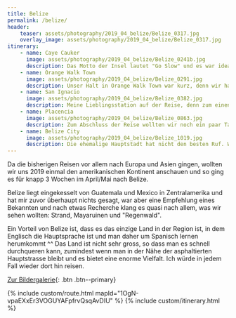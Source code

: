 ```yaml
---
title: Belize
permalink: /belize/
header:
    teaser: assets/photography/2019_04_belize/Belize_0317.jpg
    overlay_image: assets/photography/2019_04_belize/Belize_0317.jpg
itinerary:
    - name: Caye Cauker
      image: assets/photography/2019_04_belize/Belize_0241b.jpg
      description: Das Motto der Insel lautet "Go Slow" und es war ideal um nach einer ewig langen Anreise im Land und Klima anzukommen. Neben dem Eintauchen ins Inselleben ging es auch ins Korallenriff zu Rochen, Haien und vielen anderen Fischen. Nur lernen wir es scheinbar nicht uns ausreichend einzucremen und so endete der Ausflug mit dem bisher schlimmsten Sonnenbrand den ich im Leben hatte. In jedem Fall eine sehr entspannte Insel auf der man einige Tage verbringen kann.
    - name: Orange Walk Town
      image: assets/photography/2019_04_belize/Belize_0291.jpg
      description: Unser Halt in Orange Walk Town war kurz, denn wir haben dort nur gestoppt um uns die Maya-Ruinen von Lamanai anzuschauen. Da wir etwas ausserhalb genächtigt haben, fällt es schwer etwas zur Stadt zu sagen. Das was wir gesehen haben, war jedoch gut und man hätte bestimmt dort noch den ein oder anderen Tag verbringen können, aber irgendwo muss man Prioritäten setzen. Die Lamanai-Tour ist aber empfehlenswert. 
    - name: San Ignacio
      image: assets/photography/2019_04_belize/Belize_0382.jpg
      description: Meine Lieblingsstation auf der Reise, denn zum einen fand ich die Stadt sehr gemütlich und zum anderen ist sie Ausgangspunkt für etliche Abenteuer, sei es die Erkundung von mehreren Maya-Ruinen oder zur spektakulären ATM-Höhle. Zugegeben ist sie schon etwas touristisch, aber das nicht übertrieben und wie erwähnt nicht grundlos. Insgesamt waren wir 6 Nächte dort, und langweilig wurde es nie.
    - name: Placencia
      image: assets/photography/2019_04_belize/Belize_0863.jpg
      description: Zum Abschluss der Reise wollten wir noch ein paar Tage am Strand bzw. an der Küste verbringen und haben uns eine Villa nahe Placencia gebucht, als auch zwei Tage in der Stadt verbracht. In dem Gebiet gibt es vermehrt grössere Resorts, so dass sich alles eher an Pauschal- oder All-Inkl-Touristen ausrichtet, aber auch eine gemütliche Stadt in der man gut und gerne Zeit verbringen kann und etliche Wassersportmöglichkeiten bietet. Da wir schon in Caye Caulker schnorcheln waren, ging es stattdessen zum Ziplining.
    - name: Belize City
      image: assets/photography/2019_04_belize/Belize_1019.jpg
      description: Die ehemalige Hauptstadt hat nicht den besten Ruf. Wir haben uns daher dafür entschieden sie auszulassen und die letzte Nacht etwas ausserhalb in einem AirBnB zu verbringen. Freunde des Gastgebers haben uns vom Busbahnhof abgeholt und anschliessend etwas durch die Stadt gefahren, so dass wir doch noch ein paar Highlights sehen konnten. Ich hab in jedem Fall nicht das Gefühl etwas verpasst gehabt zu haben.
---
```


Da die bisherigen Reisen vor allem nach Europa und Asien gingen, wollten wir uns 2019 einmal den amerikanischen Kontinent anschauen und so ging es für knapp 3 Wochen im April/Mai nach Belize.

Belize liegt eingekesselt von Guatemala und Mexico in Zentralamerika und hat mir zuvor überhaupt nichts gesagt, 
war aber eine Empfehlung eines Bekannten und nach etwas Recherche klang es quasi nach allem, was wir sehen wollten: Strand, Mayaruinen und "Regenwald".

Ein Vorteil von Belize ist, dass es das einzige Land in der Region ist, in dem Englisch die Hauptsprache ist und man daher um Spanisch lernen herumkommt ^^ 
Das Land ist nicht sehr gross, so dass man es schnell durchqueren kann, zumindest wenn man in der Nähe der asphaltierten Hauptstrasse bleibt und es bietet eine enorme Vielfalt. 
Ich würde in jedem Fall wieder dort hin reisen.

[Zur Bildergalerie](/photography/belize-2019/){: .btn .btn--primary}

{% include custom/route.html mapId="1OgN-vpaEXxEr3VOGUYAFpfrvQsqAvDIU" %}
{% include custom/itinerary.html %}
